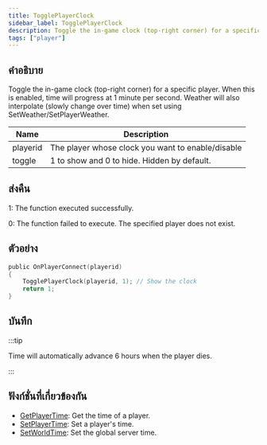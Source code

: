 ```yaml
---
title: TogglePlayerClock
sidebar_label: TogglePlayerClock
description: Toggle the in-game clock (top-right corner) for a specific player.
tags: ["player"]
---
```


## คำอธิบาย

Toggle the in-game clock (top-right corner) for a specific player. When this is enabled, time will progress at 1 minute per second. Weather will also interpolate (slowly change over time) when set using SetWeather/SetPlayerWeather.

| Name     | Description                                       |
| -------- | ------------------------------------------------- |
| playerid | The player whose clock you want to enable/disable |
| toggle   | 1 to show and 0 to hide. Hidden by default.       |

## ส่งคืน

1: The function executed successfully.

0: The function failed to execute. The specified player does not exist.

## ตัวอย่าง

```c
public OnPlayerConnect(playerid)
{
    TogglePlayerClock(playerid, 1); // Show the clock
    return 1;
}
```

## บันทึก

:::tip

Time will automatically advance 6 hours when the player dies.

:::

## ฟังก์ชั่นที่เกี่ยวข้องกัน

- [GetPlayerTime](GetPlayerTime): Get the time of a player.
- [SetPlayerTime](SetPlayerTime): Set a player's time.
- [SetWorldTime](SetWorldTime): Set the global server time.
